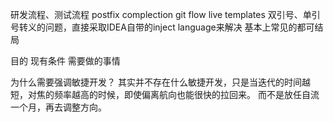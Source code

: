 研发流程、测试流程
postfix complection
git flow
live templates
双引号、单引号转义的问题，直接采取IDEA自带的inject language来解决
基本上常见的都可结局


目的
现有条件
需要做的事情

为什么需要强调敏捷开发？
其实并不存在什么敏捷开发，只是当迭代的时间越短，对焦的频率越高的时候，即使偏离航向也能很快的拉回来。
而不是放任自流一个月，再去调整方向。